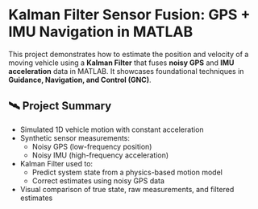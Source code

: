 # Kalman Filter Sensor Fusion: GPS + IMU Navigation in MATLAB

This project demonstrates how to estimate the position and velocity of a moving vehicle using a **Kalman Filter** that fuses **noisy GPS** and **IMU acceleration** data in MATLAB. It showcases foundational techniques in **Guidance, Navigation, and Control (GNC)**.

## 🛰️ Project Summary

- Simulated 1D vehicle motion with constant acceleration
- Synthetic sensor measurements:
  - Noisy GPS (low-frequency position)
  - Noisy IMU (high-frequency acceleration)
- Kalman Filter used to:
  - Predict system state from a physics-based motion model
  - Correct estimates using noisy GPS data
- Visual comparison of true state, raw measurements, and filtered estimates
